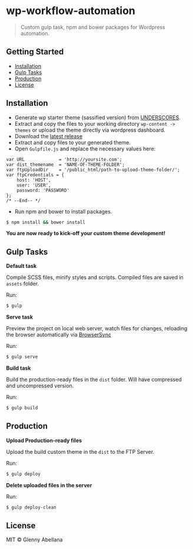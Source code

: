 # wp-workflow-automation
> Custom gulp task, npm and bower packages for Wordpress automation.

## Getting Started

- [Installation](#installation)
- [Gulp Tasks](#gulp-tasks)
- [Production](#production)
- [License](#license)

## Installation

* Generate wp starter theme (sassified version) from [UNDERSCORES](http://underscores.me/).
* Extract and copy the files to your working directory `wp-content -> themes` or upload the theme directly via wordpress dashboard.
* Download the [latest release](https://github.com/glennyabellana/wp-automate-workflow/releases)
* Extract and copy files to your generated theme.
* Open `Gulpfile.js` and replace the necessary values here:
```
var URL             = 'http://yoursite.com';
var dist_themename  = 'NAME-OF-THEME-FOLDER';
var ftpUploadDir    = '/public_html/path-to-upload-theme-folder/';
var ftpCredentials = {
    host: 'HOST',
    user: 'USER',
    password: 'PASSWORD'
};
/* --End-- */
```

* Run npm and bower to install packages. 
```bash
$ npm install && bower install
```

**You are now ready to kick-off your custom theme development!**



## Gulp Tasks

**Default task**

Compile SCSS files, minify styles and scripts. Compiled files are saved in `assets` folder.

Run:
```bash
$ gulp
```



**Serve task**

Preview the project on local web server, watch files for changes, reloading the browser automatically via [BrowserSync](https://browsersync.io)

Run:
```bash
$ gulp serve
```



**Build task**

Build the production-ready files in the `dist` folder. Will have compressed and uncompressed version.

Run:
```bash
$ gulp build
```



## Production

**Upload Production-ready files**

Upload the build custom theme in the `dist` to the FTP Server.

Run:
```bash
$ gulp deploy
```




**Delete uploaded files in the server**


Run:
```bash
$ gulp deploy-clean
```



## License

MIT © Glenny Abellana

